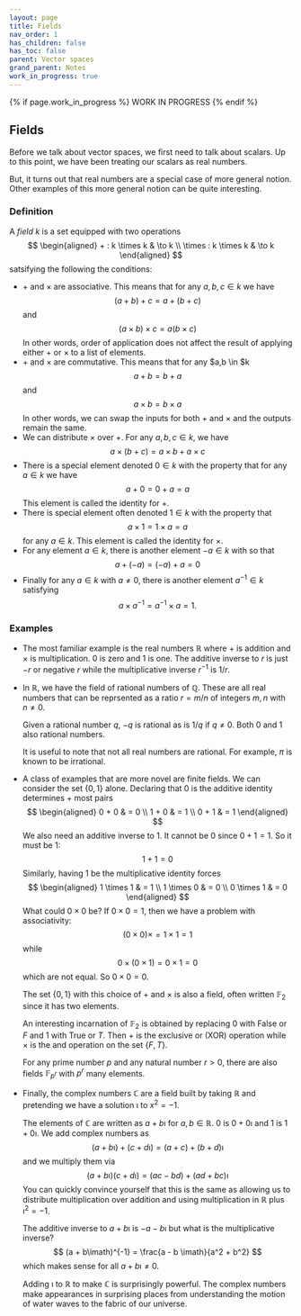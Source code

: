 ```yaml
---
layout: page
title: Fields
nav_order: 1
has_children: false
has_toc: false
parent: Vector spaces
grand_parent: Notes
work_in_progress: true
---
```


{% if page.work_in_progress %}
    WORK IN PROGRESS
{% endif %}

## Fields 

Before we talk about vector spaces, we first need to talk about scalars. Up to 
this point, we have been treating our scalars as real numbers. 

But, it turns out that real numbers are a special case of more general notion. 
Other examples of this more general notion can be quite interesting. 

### Definition 

A _field_ $k$ is a set equipped with two operations 
$$
    \begin{aligned}
        + : k \times k & \to k \\ 
        \times : k \times k & \to k 
    \end{aligned}
$$
satsifying the following the conditions:
- $+$ and $\times$ are associative. This means that for any 
$a,b,c \in k$ we have 
$$
    (a + b) + c = a + (b + c)
$$
and 
$$
    (a \times b) \times c = a (b \times c)
$$
In other words, order of application does not affect the result of 
applying either $+$ or $\times$ to a list of elements. 
- $+$ and $\times$ are commutative. This means that for any $a,b \in $k
$$
    a + b = b + a
$$
and 
$$
    a \times b = b \times a
$$
In other words, we can swap the inputs for both $+$ and $\times$ 
and the outputs remain the same. 
- We can distribute $\times$ over $+$. For any $a,b,c \in k$, we have 
$$
    a \times (b + c) = a \times b + a \times c 
$$
- There is a special element denoted $0 \in k$ with the property that 
for any $a \in k$ we have
$$
    a + 0 = 0 + a = a
$$
This element is called the identity for $+$. 
- There is special element often denoted $1 \in k$ with the property that 
$$
    a \times 1 = 1 \times a = a
$$
for any $a \in k$. This element is called the identity for $\times$. 
- For any element $a \in k$, there is another element $-a \in k$ with 
so that 
$$
    a + (-a) = (-a) + a = 0 
$$
- Finally for any $a \in k$ with $a \neq 0$, there is another element 
$a^{-1} \in k$ satisfying 
$$
    a \times a^{-1} = a^{-1} \times a = 1. 
$$

### Examples 

- The most familiar example is the real numbers $\mathbb{R}$ where $+$ is 
addition and $\times$ is multiplication. $0$ is zero and $1$ is one. The 
additive inverse to $r$ is just $-r$ or negative $r$ while the multiplicative 
inverse $r^{-1}$ is $1/r$. 

- In $\mathbb{R}$, we have the field of rational numbers of $\mathbb{Q}$. 
These are all real numbers that can be reprsented as a ratio $r = m/n$ of 
integers $m,n$ with $n \neq 0$. 

    Given a rational number $q$, $-q$ is rational as is $1/q$ if $q \neq 0$. 
    Both $0$ and $1$ also rational numbers. 

    It is useful to note that not all real numbers are rational. For example, 
    $\pi$ is known to be irrational. 

- A class of examples that are more novel are finite fields. We can consider 
the set $\lbrace 0,1 \rbrace$ alone. Declaring that $0$ is the additive 
identity determines $+$ most pairs
$$
    \begin{aligned} 
        0 + 0 & = 0 \\
        1 + 0 & = 1 \\
        0 + 1 & = 1 
    \end{aligned}
$$
We also need an additive inverse to $1$. It cannot be $0$ since $0 + 1 = 1$. 
So it must be $1$: 
$$
    1 + 1 = 0 
$$
Similarly, having $1$ be the multiplicative identity forces 
$$
    \begin{aligned} 
        1 \times 1 & = 1 \\
        1 \times 0 & = 0 \\
        0 \times 1 & = 0 
    \end{aligned}
$$
What could $0 \times 0$ be? If $0 \times 0 = 1$, then we have a problem with 
associativity:
$$
    (0 \times 0) \times = 1 \times 1 = 1
$$
while 
$$
    0 \times (0 \times 1) = 0 \times 1 = 0
$$
which are not equal. So $0 \times 0 = 0$. 

    The set $\lbrace 0,1 \rbrace$ with this choice of $+$ and $\times$ is also a field, 
    often written $\mathbb{F}_2$ since it has two elements. 

    An interesting incarnation of $\mathbb{F}_2$ is obtained by replacing $0$ with False or $F$ 
    and $1$ with True or $T$. Then $+$ is the exclusive or (XOR) operation while $\times$ is 
    the and operation on the set $\lbrace F, T \rbrace$. 

    For any prime number $p$ and any natural number $r > 0$, there are also fields 
    $\mathbb{F}_{p^r}$ with $p^r$ many elements. 

- Finally, the complex numbers $\mathbb{C}$ are a field built by taking $\mathbb{R}$ and 
pretending we have a solution $\imath$ to $x^2 = -1$.  

    The elements of $\mathbb{C}$ are written as $a + b \imath$ for $a, b \in \mathbb{R}$. 
    $0$ is $0 + 0 \imath$ and $1$ is $1 + 0 \imath$. We add complex numbers as 
    $$
        (a + b \imath ) + (c + d\imath) = (a+c) + (b+d) \imath 
    $$
    and we multiply them via 
    $$
        (a + b \imath ) (c + d\imath) = (ac - bd) + (ad + bc) \imath
    $$
    You can quickly convince yourself that this is the same as allowing us to distribute multiplication 
    over addition and using multiplication in $\mathbb{R}$ plus $\imath^2 = -1$.

    The additive inverse to $a + b \imath$ is $-a - b\imath$ but what is the multiplicative 
    inverse? 
    $$
        (a + b\imath)^{-1} = \frac{a - b \imath}{a^2 + b^2}
    $$
    which makes sense for all $a + b\imath \neq 0$. 

    Adding $\imath$ to $\mathbb{R}$ to make $\mathbb{C}$ is surprisingly powerful. The complex 
    numbers make appearances in surprising places from understanding the motion of water waves to 
    the fabric of our universe. 